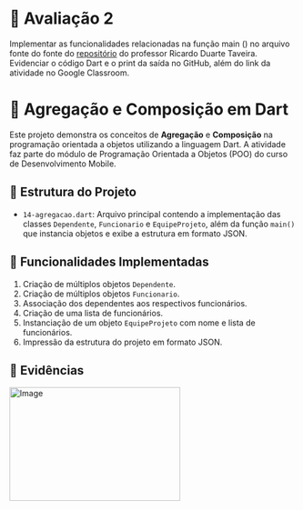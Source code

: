 # 📒 Avaliação 2

Implementar as funcionalidades relacionadas na função main () no arquivo fonte do fonte do [repositório](https://github.com/ricdtaveira/mobdev-parte-01/blob/master/14-poo/14-agregacao.dart) do professor Ricardo Duarte Taveira.  
Evidenciar o código Dart e o print da saída no GitHub, além do link da atividade no Google Classroom.

# 🧩 Agregação e Composição em Dart

Este projeto demonstra os conceitos de **Agregação** e **Composição** na programação orientada a objetos utilizando a linguagem Dart. A atividade faz parte do módulo de Programação Orientada a Objetos (POO) do curso de Desenvolvimento Mobile.

## 📁 Estrutura do Projeto

* `14-agregacao.dart`: Arquivo principal contendo a implementação das classes `Dependente`, `Funcionario` e `EquipeProjeto`, além da função `main()` que instancia objetos e exibe a estrutura em formato JSON.

## 🧪 Funcionalidades Implementadas

1. Criação de múltiplos objetos `Dependente`.
2. Criação de múltiplos objetos `Funcionario`.
3. Associação dos dependentes aos respectivos funcionários.
4. Criação de uma lista de funcionários.
5. Instanciação de um objeto `EquipeProjeto` com nome e lista de funcionários.
6. Impressão da estrutura do projeto em formato JSON.

## 🧾 Evidências
<img width="300" height="200" alt="Image" src="https://github.com/user-attachments/assets/55f09a9b-7cdb-46d9-af7b-f109356cf70e" />
